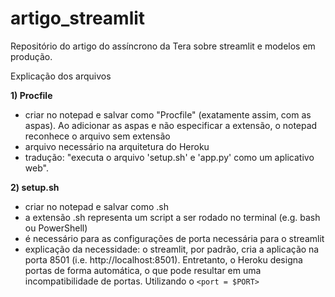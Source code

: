 # artigo_streamlit
Repositório do artigo do assíncrono da Tera sobre streamlit e modelos em produção.


Explicação dos arquivos

**1) Procfile**
* criar no notepad e salvar como "Procfile" (exatamente assim, com as aspas). Ao adicionar as aspas e não especificar a extensão, o notepad reconhece o arquivo sem extensão
* arquivo necessário na arquitetura do Heroku
* tradução: "executa o arquivo 'setup.sh' e 'app.py' como um aplicativo web".

**2) setup.sh**
* criar no notepad e salvar como .sh
* a extensão .sh representa um script a ser rodado no terminal (e.g. bash ou PowerShell)
* é necessário para as configurações de porta necessária para o streamlit
* explicação da necessidade: o streamlit, por padrão, cria a aplicação na porta 8501 (i.e. http://localhost:8501). Entretanto, o Heroku designa portas de forma automática, o que pode resultar em uma incompatibilidade de portas. Utilizando o `<port = $PORT>`

